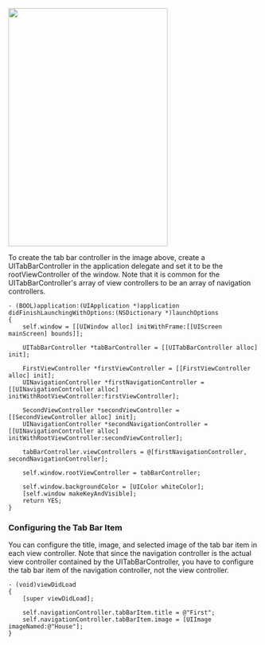 <img src="http://i.imgur.com/omfSihU.gif" height="479" width="320" />

To create the tab bar controller in the image above, create a UITabBarController in the application delegate and set it to be the rootViewController of the window. Note that it is common for the UITabBarController's array of view controllers to be an array of navigation controllers.

```
- (BOOL)application:(UIApplication *)application didFinishLaunchingWithOptions:(NSDictionary *)launchOptions
{
    self.window = [[UIWindow alloc] initWithFrame:[[UIScreen mainScreen] bounds]];
    
    UITabBarController *tabBarController = [[UITabBarController alloc] init];
    
    FirstViewController *firstViewController = [[FirstViewController alloc] init];
    UINavigationController *firstNavigationController = [[UINavigationController alloc] initWithRootViewController:firstViewController];
    
    SecondViewController *secondViewController = [[SecondViewController alloc] init];
    UINavigationController *secondNavigationController = [[UINavigationController alloc] initWithRootViewController:secondViewController];
    
    tabBarController.viewControllers = @[firstNavigationController, secondNavigationController];
    
    self.window.rootViewController = tabBarController;
    
    self.window.backgroundColor = [UIColor whiteColor];
    [self.window makeKeyAndVisible];
    return YES;
}
```

### Configuring the Tab Bar Item

You can configure the title, image, and selected image of the tab bar item in each view controller. Note that since the navigation controller is the actual view controller contained by the UITabBarController, you have to configure the tab bar item of the navigation controller, not the view controller.

```
- (void)viewDidLoad
{
    [super viewDidLoad];

    self.navigationController.tabBarItem.title = @"First";
    self.navigationController.tabBarItem.image = [UIImage imageNamed:@"House"];
}
```

